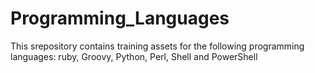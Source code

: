 # Programming_Languages
This srepository contains training assets for the following programming languages: ruby, Groovy, Python, Perl, Shell and PowerShell
